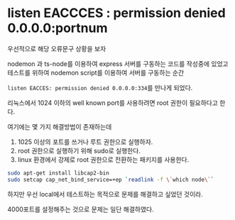 # listen EACCCES : permission denied 0.0.0.0:portnum

우선적으로 해당 오류문구 상황을 보자

nodemon 과 ts-node를 이용하여 express 서버를 구동하는 코드를 작성중에 있었고 테스트를 위하여 nodemon script를 이용하여 서버를 구동하는 순간

`listen EACCES: permission denied 0.0.0.0:334`를 만나게 되었다.

리눅스에서 1024 이하의 well known port를 사용하려면 root 권한이 필요하다고 한다.

여기에는 몇 가지 해결방법이 존재하는데

1. 1025 이상의 포트를 쓰거나 루트 권한으로 실행하자.
2. root 권한으로 실행하기 위해 sudo로 실행한다.
3. linux 환경에서 강제로 root 권한으로 전환하는 패키지를 사용한다.

```bash
sudo apt-get install libcap2-bin
sudo setcap cap_net_bind_service=+ep `readlink -f \`which node\``
```

하지만 우선 local에서 테스트하는 목적으로 문제를 해결하고 싶었던 것이라.

4000포트를 설정해주는 것으로 문제는 일단 해결하였다.
